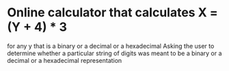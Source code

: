 # Online calculator that calculates X = (Y + 4) * 3 

for any y that is a binary or a decimal or a hexadecimal
Asking the user to determine whether a particular string of digits was
meant to be a binary or a decimal or a hexadecimal representation
